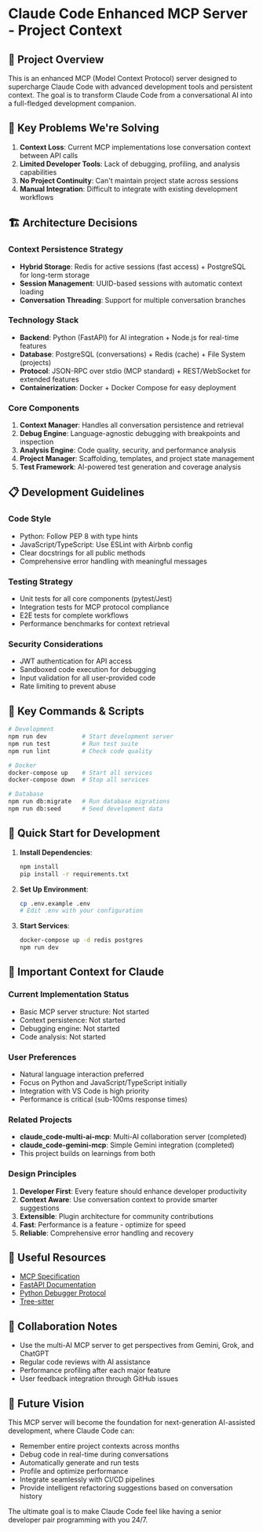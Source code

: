 # Claude Code Enhanced MCP Server - Project Context

## 🎯 Project Overview
This is an enhanced MCP (Model Context Protocol) server designed to supercharge Claude Code with advanced development tools and persistent context. The goal is to transform Claude Code from a conversational AI into a full-fledged development companion.

## 🔑 Key Problems We're Solving
1. **Context Loss**: Current MCP implementations lose conversation context between API calls
2. **Limited Developer Tools**: Lack of debugging, profiling, and analysis capabilities
3. **No Project Continuity**: Can't maintain project state across sessions
4. **Manual Integration**: Difficult to integrate with existing development workflows

## 🏗️ Architecture Decisions

### Context Persistence Strategy
- **Hybrid Storage**: Redis for active sessions (fast access) + PostgreSQL for long-term storage
- **Session Management**: UUID-based sessions with automatic context loading
- **Conversation Threading**: Support for multiple conversation branches

### Technology Stack
- **Backend**: Python (FastAPI) for AI integration + Node.js for real-time features
- **Database**: PostgreSQL (conversations) + Redis (cache) + File System (projects)
- **Protocol**: JSON-RPC over stdio (MCP standard) + REST/WebSocket for extended features
- **Containerization**: Docker + Docker Compose for easy deployment

### Core Components
1. **Context Manager**: Handles all conversation persistence and retrieval
2. **Debug Engine**: Language-agnostic debugging with breakpoints and inspection
3. **Analysis Engine**: Code quality, security, and performance analysis
4. **Project Manager**: Scaffolding, templates, and project state management
5. **Test Framework**: AI-powered test generation and coverage analysis

## 📋 Development Guidelines

### Code Style
- Python: Follow PEP 8 with type hints
- JavaScript/TypeScript: Use ESLint with Airbnb config
- Clear docstrings for all public methods
- Comprehensive error handling with meaningful messages

### Testing Strategy
- Unit tests for all core components (pytest/Jest)
- Integration tests for MCP protocol compliance
- E2E tests for complete workflows
- Performance benchmarks for context retrieval

### Security Considerations
- JWT authentication for API access
- Sandboxed code execution for debugging
- Input validation for all user-provided code
- Rate limiting to prevent abuse

## 🔧 Key Commands & Scripts

```bash
# Development
npm run dev          # Start development server
npm run test         # Run test suite
npm run lint         # Check code quality

# Docker
docker-compose up    # Start all services
docker-compose down  # Stop all services

# Database
npm run db:migrate   # Run database migrations
npm run db:seed      # Seed development data
```

## 🚀 Quick Start for Development

1. **Install Dependencies**:
   ```bash
   npm install
   pip install -r requirements.txt
   ```

2. **Set Up Environment**:
   ```bash
   cp .env.example .env
   # Edit .env with your configuration
   ```

3. **Start Services**:
   ```bash
   docker-compose up -d redis postgres
   npm run dev
   ```

## 📝 Important Context for Claude

### Current Implementation Status
- Basic MCP server structure: Not started
- Context persistence: Not started
- Debugging engine: Not started
- Code analysis: Not started

### User Preferences
- Natural language interaction preferred
- Focus on Python and JavaScript/TypeScript initially
- Integration with VS Code is high priority
- Performance is critical (sub-100ms response times)

### Related Projects
- **claude_code-multi-ai-mcp**: Multi-AI collaboration server (completed)
- **claude_code-gemini-mcp**: Simple Gemini integration (completed)
- This project builds on learnings from both

### Design Principles
1. **Developer First**: Every feature should enhance developer productivity
2. **Context Aware**: Use conversation context to provide smarter suggestions
3. **Extensible**: Plugin architecture for community contributions
4. **Fast**: Performance is a feature - optimize for speed
5. **Reliable**: Comprehensive error handling and recovery

## 🔗 Useful Resources
- [MCP Specification](https://github.com/anthropics/mcp)
- [FastAPI Documentation](https://fastapi.tiangolo.com/)
- [Python Debugger Protocol](https://microsoft.github.io/debug-adapter-protocol/)
- [Tree-sitter](https://tree-sitter.github.io/tree-sitter/)

## 🤝 Collaboration Notes
- Use the multi-AI MCP server to get perspectives from Gemini, Grok, and ChatGPT
- Regular code reviews with AI assistance
- Performance profiling after each major feature
- User feedback integration through GitHub issues

## 🎨 Future Vision
This MCP server will become the foundation for next-generation AI-assisted development, where Claude Code can:
- Remember entire project contexts across months
- Debug code in real-time during conversations
- Automatically generate and run tests
- Profile and optimize performance
- Integrate seamlessly with CI/CD pipelines
- Provide intelligent refactoring suggestions based on conversation history

The ultimate goal is to make Claude Code feel like having a senior developer pair programming with you 24/7.